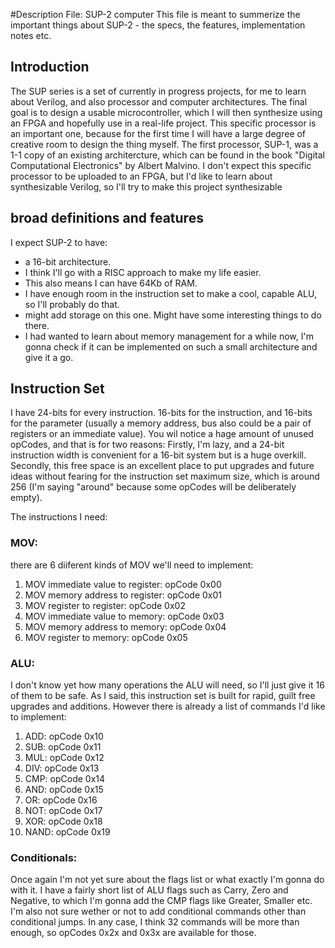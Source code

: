 #Description File: SUP-2 computer
This file is meant to summerize the important things about SUP-2 - the specs, the features, implementation notes etc.

## Introduction
The SUP series is a set of currently in progress projects, for me to learn about Verilog, and also processor and computer architectures. The final goal is to design a usable microcontroller, which I will then synthesize using an FPGA and hopefully use in a real-life project.
This specific processor is an important one, because for the first time I will have a large degree of creative room to design the thing myself. The first processor, SUP-1, was a 1-1 copy of an existing architercture, which can be found in the book "Digital Computational Electronics" by Albert Malvino. 
I don't expect this specific processor to be uploaded to an FPGA, but I'd like to learn about synthesizable Verilog, so I'll try to make this project synthesizable
## broad definitions and features
I expect SUP-2 to have:
* a 16-bit architecture.
* I think I'll go with a RISC approach to make my life easier.
* This also means I can have 64Kb of RAM.
* I have enough room in the instruction set to make a cool, capable ALU, so I'll probably do that.
* might add storage on this one. Might have some interesting things to do there.
* I had wanted to learn about memory management for a while now, I'm gonna check if it can be implemented on such a small architecture and give it a go.

## Instruction Set
I have 24-bits for every instruction. 16-bits for the instruction, and 16-bits for the parameter (usually a memory address, bus also could be a pair of registers or an immediate value). You wil notice a hage amount of unused opCodes, and that is for two reasons: Firstly, I'm lazy, and a 24-bit instruction width is convenient for a 16-bit system but is a huge overkill. Secondly, this free space is an excellent place to put upgrades and future ideas without fearing for the instruction set maximum size, which is around 256 (I'm saying "around" because some opCodes will be deliberately empty).

The instructions I need:

### MOV:
there are 6 diiferent kinds of MOV we'll need to implement:
1. MOV immediate value to register: opCode 0x00
2. MOV memory address to register: opCode 0x01
3. MOV register to register: opCode 0x02
4. MOV immediate value to memory: opCode 0x03
5. MOV memory address to memory: opCode 0x04
6. MOV register to memory: opCode 0x05

### ALU:
I don't know yet how many operations the ALU will need, so I'll just give it 16 of them to be safe. As I said, this instruction set is built for rapid, guilt free upgrades and additions. However there is already a list of commands I'd like to implement:

1.   ADD: opCode 0x10
2.   SUB: opCode 0x11
3.   MUL: opCode 0x12
4.   DIV: opCode 0x13
5.   CMP: opCode 0x14
6.   AND: opCode 0x15
7.   OR:  opCode 0x16
8.   NOT: opCode 0x17
9.   XOR: opCode 0x18
10. NAND: opCode 0x19

### Conditionals:
Once again I'm not yet sure about the flags list or what exactly I'm gonna do with it. I have a fairly short list of ALU flags such as Carry, Zero and Negative, to which I'm gonna add the CMP flags like Greater, Smaller etc. I'm also not sure wether or not to add conditional commands other than conditional jumps. 
In any case, I think 32 commands will be more than enough, so opCodes 0x2x and 0x3x are available for those.
